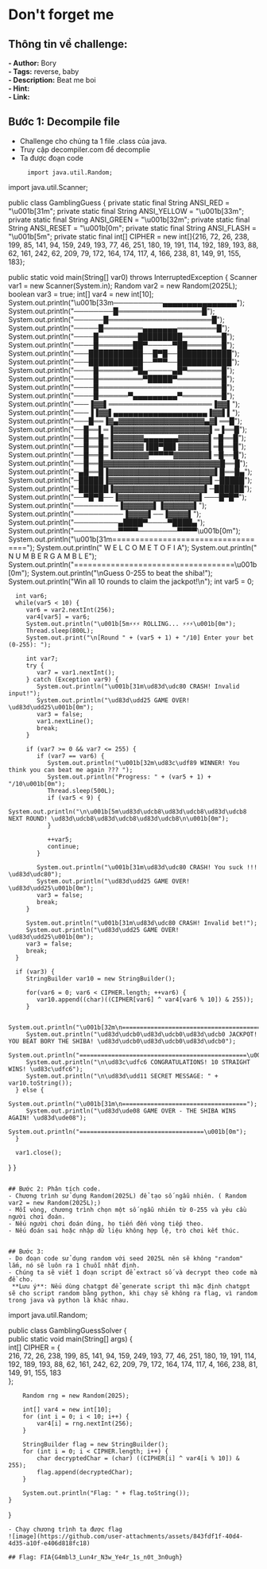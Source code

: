 # Don't forget me  

## Thông tin về challenge:  

**- Author:** Bory    
**- Tags:** reverse, baby   
**- Description:** Beat me boi  
**- Hint:**   
**- Link:**  

## Bước 1: Decompile file
- Challenge cho chúng ta 1 file .class của java.
- Truy cập decompiler.com để decomplie
- Ta được đoạn code
  ```
    import java.util.Random;
import java.util.Scanner;

public class GamblingGuess {
   private static final String ANSI_RED = "\u001b[31m";
   private static final String ANSI_YELLOW = "\u001b[33m";
   private static final String ANSI_GREEN = "\u001b[32m";
   private static final String ANSI_RESET = "\u001b[0m";
   private static final String ANSI_FLASH = "\u001b[5m";
   private static final int[] CIPHER = new int[]{216, 72, 26, 238, 199, 85, 141, 94, 159, 249, 193, 77, 46, 251, 180, 19, 191, 114, 192, 189, 193, 88, 62, 161, 242, 62, 209, 79, 172, 164, 174, 117, 4, 166, 238, 81, 149, 91, 155, 183};

   public static void main(String[] var0) throws InterruptedException {
      Scanner var1 = new Scanner(System.in);
      Random var2 = new Random(2025L);
      boolean var3 = true;
      int[] var4 = new int[10];
      System.out.println("\u001b[33m──────────▄▄▄▄▄▄▄▄▄▄▄▄▄▄▄");
      System.out.println("────────█═════════════════█");
      System.out.println("──────█═════════════════════█");
      System.out.println("─────█════════▄▄▄▄▄▄▄════════█");
      System.out.println("────█════════█████████════════█");
      System.out.println("────█═══════██▀─────▀██═══════█");
      System.out.println("───███████████──█▀█──███████████");
      System.out.println("───███████████──▀▀▀──███████████");
      System.out.println("────█═══════▀█▄─────▄█▀═══════█");
      System.out.println("────█═════════▀█████▀═════════█");
      System.out.println("────█═════════════════════════█");
      System.out.println("────█══════▀▄▄▄▄▄▄▄▄▄▀════════█");
      System.out.println("───▐▓▓▌═════════════════════▐▓▓▌");
      System.out.println("───▐▐▓▓▌▄▄▄▄▄▄▄▄▄▄▄▄▄▄▄▄▄▄▄▐▓▓▌▌");
      System.out.println("───█══▐▓▄▓▓▓▓▓▓▓▓▓▓▓▓▓▓▓▓▓▄▓▌══█");
      System.out.println("──█══▌═▐▓▓▓▓▓▓▓▓▓▓▓▓▓▓▓▓▓▓▓▌═▐══█");
      System.out.println("──█══█═▐▓▓▓▓▓▓▄▄▄▄▄▄▄▓▓▓▓▓▓▌═█══█");
      System.out.println("──█══█═▐▓▓▓▓▓▓▐██▀██▌▓▓▓▓▓▓▌═█══█");
      System.out.println("──█══█═▐▓▓▓▓▓▓▓▀▀▀▀▀▓▓▓▓▓▓▓▌═█══█");
      System.out.println("──█══█▓▓▓▓▓▓▓▓▓▓▓▓▓▓▓▓▓▓▓▓▓▓▓█══█");
      System.out.println("─▄█══█▐▓▓▓▓▓▓▓▓▓▓▓▓▓▓▓▓▓▓▓▓▓▌█══█▄");
      System.out.println("─█████▐▓▓▓▓▓▓▓▓▓▓▓▓▓▓▓▓▓▓▓▓▌─█████");
      System.out.println("─██████▐▓▓▓▓▓▓▓▓▓▓▓▓▓▓▓▓▓▓▌─██████");
      System.out.println("──▀█▀█──▐▓▓▓▓▓▓▓▓▓▓▓▓▓▓▓▓▌───█▀█▀");
      System.out.println("─────────▐▓▓▓▓▓▓▌▐▓▓▓▓▓▓▌");
      System.out.println("──────────▐▓▓▓▓▌──▐▓▓▓▓▌");
      System.out.println("─────────▄████▀────▀████▄");
      System.out.println("─────────▀▀▀▀────────▀▀▀▀\u001b[0m");
      System.out.println("\u001b[31m===================================");
      System.out.println("   W E L C O M E   T O   F I A");
      System.out.println("   N U M B E R   G A M B L E");
      System.out.println("===================================\u001b[0m");
      System.out.println("\nGuess 0-255 to beat the shiba!");
      System.out.println("Win all 10 rounds to claim the jackpot!\n");
      int var5 = 0;

      int var6;
      while(var5 < 10) {
         var6 = var2.nextInt(256);
         var4[var5] = var6;
         System.out.println("\u001b[5m⚡⚡⚡ ROLLING... ⚡⚡⚡\u001b[0m");
         Thread.sleep(800L);
         System.out.print("\n[Round " + (var5 + 1) + "/10] Enter your bet (0-255): ");

         int var7;
         try {
            var7 = var1.nextInt();
         } catch (Exception var9) {
            System.out.println("\u001b[31m\ud83d\udc80 CRASH! Invalid input!");
            System.out.println("\ud83d\udd25 GAME OVER! \ud83d\udd25\u001b[0m");
            var3 = false;
            var1.nextLine();
            break;
         }

         if (var7 >= 0 && var7 <= 255) {
            if (var7 == var6) {
               System.out.println("\u001b[32m\ud83c\udf89 WINNER! You think you can beat me again ??? ");
               System.out.println("Progress: " + (var5 + 1) + "/10\u001b[0m");
               Thread.sleep(500L);
               if (var5 < 9) {
                  System.out.println("\n\u001b[5m\ud83d\udcb8\ud83d\udcb8\ud83d\udcb8 NEXT ROUND! \ud83d\udcb8\ud83d\udcb8\ud83d\udcb8\n\u001b[0m");
               }

               ++var5;
               continue;
            }

            System.out.println("\u001b[31m\ud83d\udc80 CRASH! You suck !!! \ud83d\udc80");
            System.out.println("\ud83d\udd25 GAME OVER! \ud83d\udd25\u001b[0m");
            var3 = false;
            break;
         }

         System.out.println("\u001b[31m\ud83d\udc80 CRASH! Invalid bet!");
         System.out.println("\ud83d\udd25 GAME OVER! \ud83d\udd25\u001b[0m");
         var3 = false;
         break;
      }

      if (var3) {
         StringBuilder var10 = new StringBuilder();

         for(var6 = 0; var6 < CIPHER.length; ++var6) {
            var10.append((char)((CIPHER[var6] ^ var4[var6 % 10]) & 255));
         }

         System.out.println("\u001b[32m\n===============================================");
         System.out.println("\ud83d\udcb0\ud83d\udcb0\ud83d\udcb0 JACKPOT! YOU BEAT BORY THE SHIBA! \ud83d\udcb0\ud83d\udcb0\ud83d\udcb0");
         System.out.println("===============================================\u001b[0m");
         System.out.println("\n\ud83c\udfc6 CONGRATULATIONS! 10 STRAIGHT WINS! \ud83c\udfc6");
         System.out.println("\n\ud83d\udd11 SECRET MESSAGE: " + var10.toString());
      } else {
         System.out.println("\u001b[31m\n===================================");
         System.out.println("\ud83d\ude08 GAME OVER - THE SHIBA WINS AGAIN! \ud83d\ude08");
         System.out.println("===================================\u001b[0m");
      }

      var1.close();
   }
}
 ```

## Bước 2: Phân tích code.
- Chương trình sử dụng Random(2025L) để tạo số ngẫu nhiên. ( Random var2 = new Random(2025L);)
- Mỗi vòng, chương trình chọn một số ngẫu nhiên từ 0-255 và yêu cầu người chơi đoán.
- Nếu người chơi đoán đúng, họ tiến đến vòng tiếp theo.
- Nếu đoán sai hoặc nhập dữ liệu không hợp lệ, trò chơi kết thúc.


## Bước 3: 
- Do đoạn code sử dụng random với seed 2025L nên sẽ không "random" lắm, nó sẽ luôn ra 1 chuỗi nhất định.
- Chúng ta sẽ viết 1 đoạn script để extract số và decrypt theo code mà đề cho.
  **Lưu ý**: Nếu dùng chatgpt để generate script thì mặc định chatgpt sẽ cho script random bằng python, khi chạy sẽ không ra flag, vì random trong java và python là khác nhau.
  ```
  import java.util.Random;  

public class GamblingGuessSolver {  
    public static void main(String[] args) {  
        int[] CIPHER = {  
            216, 72, 26, 238, 199, 85, 141, 94, 159, 249, 193, 77, 46, 251, 180, 
            19, 191, 114, 192, 189, 193, 88, 62, 161, 242, 62, 209, 79, 172, 164, 
            174, 117, 4, 166, 238, 81, 149, 91, 155, 183  
        };  

        Random rng = new Random(2025);  

        int[] var4 = new int[10];  
        for (int i = 0; i < 10; i++) {  
            var4[i] = rng.nextInt(256);  
        }  

        StringBuilder flag = new StringBuilder();  
        for (int i = 0; i < CIPHER.length; i++) {  
            char decryptedChar = (char) ((CIPHER[i] ^ var4[i % 10]) & 255);  
            flag.append(decryptedChar);  
        }

        System.out.println("Flag: " + flag.toString());  
    }  
}  
  ```
- Chạy chương trình ta được flag
![image](https://github.com/user-attachments/assets/843fdf1f-40d4-4d35-a10f-e406d818fc18)

## Flag: FIA{G4mbl3_Lun4r_N3w_Ye4r_1s_n0t_3n0ugh}
